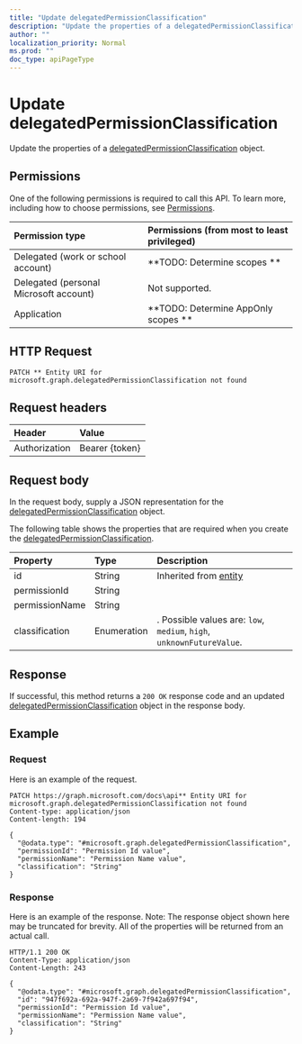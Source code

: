 ```yaml
---
title: "Update delegatedPermissionClassification"
description: "Update the properties of a delegatedPermissionClassification object."
author: ""
localization_priority: Normal
ms.prod: ""
doc_type: apiPageType
---
```


# Update delegatedPermissionClassification

Update the properties of a [delegatedPermissionClassification](../resources/delegatedpermissionclassification.md) object.

## Permissions
One of the following permissions is required to call this API. To learn more, including how to choose permissions, see [Permissions](/concepts/permissions-reference.md).

|Permission type|Permissions (from most to least privileged)|
|:---|:---|
|Delegated (work or school account)|**TODO: Determine scopes **|
|Delegated (personal Microsoft account)|Not supported.|
|Application|**TODO: Determine AppOnly scopes **|

## HTTP Request
<!-- {
  "blockType": "ignored"
}
-->
``` http
PATCH ** Entity URI for microsoft.graph.delegatedPermissionClassification not found
```

## Request headers
|Header|Value|
|:---|:---|
|Authorization|Bearer {token}|

## Request body
In the request body, supply a JSON representation for the [delegatedPermissionClassification](../resources/delegatedPermissionClassification.md) object.

The following table shows the properties that are required when you create the [delegatedPermissionClassification](../resources/delegatedpermissionclassification.md).

|Property|Type|Description|
|:---|:---|:---|
|id|String| Inherited from [entity](../resources/entity.md)|
|permissionId|String||
|permissionName|String||
|classification|Enumeration|. Possible values are: `low`, `medium`, `high`, `unknownFutureValue`.|



## Response
If successful, this method returns a `200 OK` response code and an updated [delegatedPermissionClassification](../resources/delegatedpermissionclassification.md) object in the response body.

## Example

### Request
Here is an example of the request.
<!-- {
  "blockType": "request",
  "name": "update_delegatedpermissionclassification"
}
-->
``` http
PATCH https://graph.microsoft.com/docs\api** Entity URI for microsoft.graph.delegatedPermissionClassification not found
Content-type: application/json
Content-length: 194

{
  "@odata.type": "#microsoft.graph.delegatedPermissionClassification",
  "permissionId": "Permission Id value",
  "permissionName": "Permission Name value",
  "classification": "String"
}
```

### Response
Here is an example of the response. Note: The response object shown here may be truncated for brevity. All of the properties will be returned from an actual call.
<!-- {
  "blockType": "response",
  "truncated": true
}
-->
``` http
HTTP/1.1 200 OK
Content-Type: application/json
Content-Length: 243

{
  "@odata.type": "#microsoft.graph.delegatedPermissionClassification",
  "id": "947f692a-692a-947f-2a69-7f942a697f94",
  "permissionId": "Permission Id value",
  "permissionName": "Permission Name value",
  "classification": "String"
}
```

